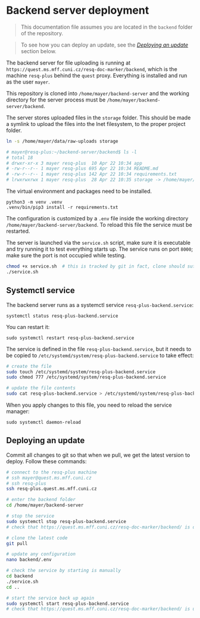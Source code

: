 # Backend server deployment

> This documentation file assumes you are located in the `backend` folder of the repository.

> To see how you can deploy an update, see the [*Deploying an update*](#deploying-an-update) section below.

The backend server for file uploading is running at `https://quest.ms.mff.cuni.cz/resq-doc-marker/backend`, which is the machine `resq-plus` behind the `quest` proxy. Everything is installed and run as the user `mayer`.

This repository is cloned into `/home/mayer/backend-server` and the working directory for the server process must be `/home/mayer/backend-server/backend`.

The server stores uploaded files in the `storage` folder. This should be made a symlink to upload the files into the lnet filesystem, to the proper project folder.

```bash
ln -s /home/mayer/data/raw-uploads storage

# mayer@resq-plus:~/backend-server/backend$ ls -l
# total 18
# drwxr-xr-x 3 mayer resq-plus  10 Apr 22 10:34 app
# -rw-r--r-- 1 mayer resq-plus 695 Apr 22 10:34 README.md
# -rw-r--r-- 1 mayer resq-plus 142 Apr 22 10:34 requirements.txt
# lrwxrwxrwx 1 mayer resq-plus  28 Apr 22 10:35 storage -> /home/mayer/data/raw-uploads
```

The virtual environment and packages need to be installed.

```
python3 -m venv .venv
.venv/bin/pip3 install -r requirements.txt
```

The configuration is customized by a `.env` file inside the working directory `/home/mayer/backend-server/backend`. To reload this file the service must be restarted.

The server is launched via the `service.sh` script, make sure it is executable and try running it to test everything starts up. The service runs on port `8000`; make sure the port is not occupied while testing.

```bash
chmod +x service.sh  # this is tracked by git in fact, clone should suffice
./service.sh
```


## Systemctl service

The backend server runs as a systemctl service `resq-plus-backend.service`:

```
systemctl status resq-plus-backend.service
```

You can restart it:

```
sudo systemctl restart resq-plus-backend.service
```

The service is defined in the file `resq-plus-backend.service`, but it needs to be copied to `/etc/systemd/system/resq-plus-backend.service` to take effect:

```bash
# create the file
sudo touch /etc/systemd/system/resq-plus-backend.service
sudo chmod 777 /etc/systemd/system/resq-plus-backend.service

# update the file contents
sudo cat resq-plus-backend.service > /etc/systemd/system/resq-plus-backend.service
```

When you apply changes to this file, you need to reload the service manager:

```
sudo systemctl daemon-reload
```


## Deploying an update

Commit all changes to git so that when we pull, we get the latest version to deploy. Follow these commands:

```bash
# connect to the resq-plus machine
# ssh mayer@quest.ms.mff.cuni.cz
# ssh resq-plus
ssh resq-plus.quest.ms.mff.cuni.cz

# enter the backend folder
cd /home/mayer/backend-server

# stop the service
sudo systemctl stop resq-plus-backend.service
# check that https://quest.ms.mff.cuni.cz/resq-doc-marker/backend/ is down

# clone the latest code
git pull

# update any configuration
nano backend/.env

# check the service by starting is manually
cd backend
./service.sh
cd ..

# start the service back up again
sudo systemctl start resq-plus-backend.service
# check that https://quest.ms.mff.cuni.cz/resq-doc-marker/backend/ is up
```
